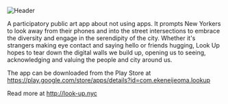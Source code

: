 ![Header](http://dl.dropboxusercontent.com/s/t1gf8h6vw33qc65/Look_Up_1.jpg)

A participatory public art app about not using apps. It prompts New Yorkers to look away from their phones and into the street intersections to embrace the diversity and engage in the serendipity of the city. Whether it\'s strangers making eye contact and saying hello or friends hugging, Look Up hopes to tear down the digital walls we build up, opening us to seeing, acknowledging and valuing the people and city around us.

The app can be downloaded from the Play Store at https://play.google.com/store/apps/details?id=com.ekeneijeoma.lookup

Read more at http://look-up.nyc  

